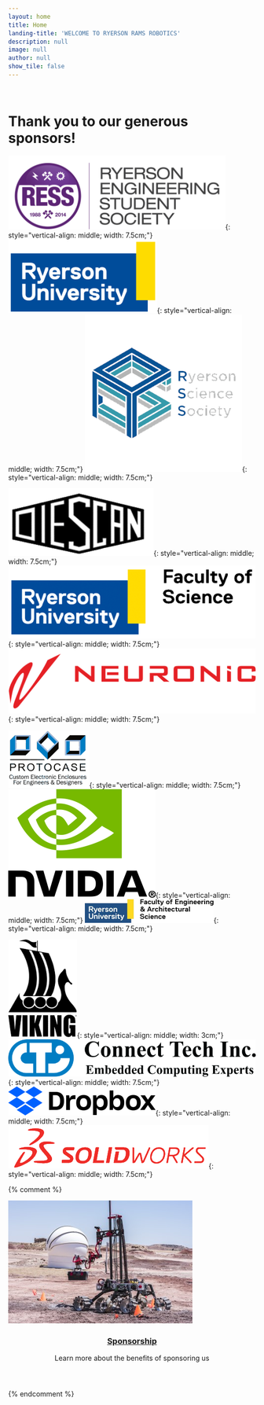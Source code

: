 ```yaml
---
layout: home
title: Home
landing-title: 'WELCOME TO RYERSON RAMS ROBOTICS'
description: null
image: null
author: null
show_tile: false
---
```

<br />
<h1>Thank you to our generous sponsors!</h1>

![RESS](assets/images/sponsors/ress_logo.png){: style="vertical-align: middle; width: 7.5cm;"}    ![Ryerson](assets/images/sponsors/ru_logo.png){: style="vertical-align: middle; width: 7.5cm;"}   ![RSS](assets/images/sponsors/rss_logo.png){: style="vertical-align: middle; width: 7.5cm;"}

![Diescan](assets/images/sponsors/diescan_logo.png){: style="vertical-align: middle; width: 7.5cm;"}    ![FOS](assets/images/sponsors/fos_logo.png){: style="vertical-align: middle; width: 7.5cm;"}    ![NeuronicWorks](assets/images/sponsors/neuronicworks_logo.svg){: style="vertical-align: middle; width: 7.5cm;"}

![Protocase](assets/images/sponsors/protocase_logo.png){: style="vertical-align: middle; width: 7.5cm;"}    ![Nvidia](assets/images/sponsors/nvidia_logo.png){: style="vertical-align: middle; width: 7.5cm;"}   ![FEAS](assets/images/sponsors/feas_logo.png){: style="vertical-align: middle; width: 7.5cm;"}

![Viking](assets/images/sponsors/viking_logo.png){: style="vertical-align: middle; width: 3cm;"}    ![Connect Tech](assets/images/sponsors/cti_logo.png){: style="vertical-align: middle; width: 7.5cm;"}   ![Dropbox](assets/images/sponsors/dropbox_logo.png){: style="vertical-align: middle; width: 7.5cm;"}   ![SolidWorks](assets/images/sponsors/SOLIDWORKS.png){: style="vertical-align: middle; width: 7.5cm;"}

{% comment %}
<section class="tiles">
    <article style="width: 100%;">
        <span class="image">
            <img src="assets/images/sponsors/sponsorshipbanner.png" alt="" />
        </span>
        <header class="major" style="">
            <h3><a href="sponsorship.html" class="link">Sponsorship</a></h3>
            <p>Learn more about the benefits of sponsoring us</p>
        </header>
    </article>
</section>
{% endcomment %}